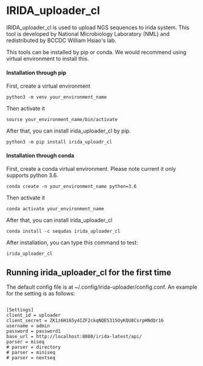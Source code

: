 # IRIDA_uploader_cl

IRIDA_uploader_cl is used to upload NGS sequences to irida system. This tool is developed by National Microbiology Laboratory (NML) and redistributed by BCCDC William Hsiao's lab.


This tools can be installed by pip or conda. We would recommend using virtual environment to install this.

#### Installation through pip

First, create a virtual environment
```
python3 -m venv your_environment_name

```

Then activate it

```
source your_environment_name/bin/activate

```

After that, you can install irida_uploader_cl by pip.

```
python3 -m pip install irida_uploadr_cl
```

#### Installation through conda

First, create a conda virtual environment. Please note current it only supports python 3.6.

```
conda create -n your_environment_name python=3.6

```

Then activate it
```
conda activate your_environment_name
```

After that, you can install irida_uploader_cl
```
conda install -c sequdas irida_uploader_cl
```

After installation, you can type this command to test:

```
irida_uploader_cl

```

## Running irida_uploader_cl for the first time

The default config file is at ~/.config/irida-uploader/config.conf. An example for the setting is as follows:

```

[Settings]
client_id = uploader
client_secret = ZK1z6H165y4IZF2ckqNQES315OyKQU8CsrpHNdQr16
username = admin
password = password1
base_url = http://localhost:8080/irida-latest/api/
parser = miseq
# parser = directory
# parser = miniseq
# parser = nextseq

```

